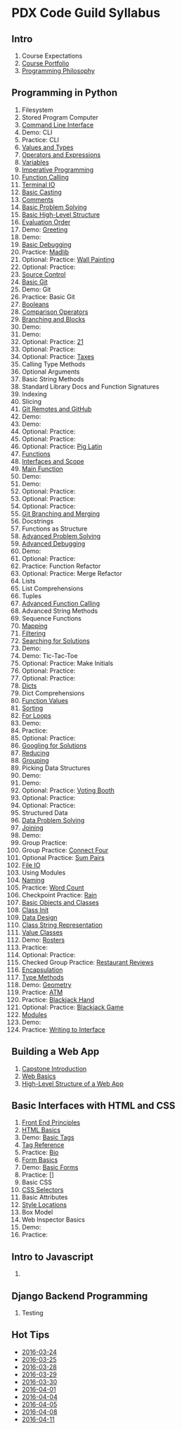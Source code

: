 # PDX Code Guild Syllabus
## Intro
1. Course Expectations
1. [Course Portfolio](courseportfolio.md)
1. [Programming Philosophy](philosophy.md)

## Programming in Python
1. Filesystem
1. Stored Program Computer
1. [Command Line Interface](cli.md)
1. Demo: CLI
1. Practice: CLI
1. [Values and Types](valuestypes.md)
1. [Operators and Expressions](operatorsexpressions.md)
1. [Variables](variables.md)
1. [Imperative Programming](imperative.md)
1. [Function Calling](functioncalling.md)
1. [Terminal IO](terminalio.md)
1. [Basic Casting](basiccasting.md)
1. [Comments](comments.md)
1. [Basic Problem Solving](basicproblemsolving.md)
1. [Basic High-Level Structure](basichighlevelstructure.md)
1. [Evaluation Order](evaluationorder.md)
1. Demo: [Greeting](demo-greeting.md)
1. Demo:
1. [Basic Debugging](basicdebugging.md)
1. Practice: [Madlib](practice-madlib.md)
1. Optional: Practice: [Wall Painting](practice-wallpainting.md)
1. Optional: Practice:
1. [Source Control](sourcecontrol.md)
1. [Basic Git](basicgit.md)
1. Demo: Git
1. Practice: Basic Git
1. [Booleans](booleans.md)
1. [Comparison Operators](comparison.md)
1. [Branching and Blocks](branchingandblocks.md)
1. Demo:
1. Demo:
1. Optional: Practice: [21](practice-21.md)
1. Optional: Practice:
1. Optional: Practice: [Taxes](practice-taxes.md)
1. Calling Type Methods
1. Optional Arguments
1. Basic String Methods
1. Standard Library Docs and Function Signatures
1. Indexing
1. Slicing
1. [Git Remotes and GitHub](remotegit.md)
1. Demo:
1. Demo:
1. Optional: Practice:
1. Optional: Practice:
1. Optional: Practice: [Pig Latin](practice-piglatin.md)
1. [Functions](functions.md)
1. [Interfaces and Scope](scope.md)
1. [Main Function](mainfunction.md)
1. Demo:
1. Demo:
1. Optional: Practice:
1. Optional: Practice:
1. Optional: Practice:
1. [Git Branching and Merging](gitbranching.md)
1. Docstrings
1. Functions as Structure
1. [Advanced Problem Solving](advproblemsolving.md)
1. [Advanced Debugging](advdebugging.md)
1. Demo:
1. Optional: Practice:
1. Practice: Function Refactor
1. Optional: Practice: Merge Refactor
1. Lists
1. List Comprehensions
1. Tuples
1. [Advanced Function Calling](advfunctioncalling.md)
1. Advanced String Methods
1. Sequence Functions
1. [Mapping](mapping.md)
1. [Filtering](filtering.md)
1. [Searching for Solutions](googling.md)
1. Demo:
1. Demo: Tic-Tac-Toe
1. Optional: Practice: Make Initials
1. Optional: Practice:
1. Optional: Practice:
1. [Dicts](dicts.md)
1. Dict Comprehensions
1. [Function Values](functionvalues.md)
1. [Sorting](sorting.md)
1. [For Loops](forloops.md)
1. Demo:
1. Practice:
1. Optional: Practice:
1. [Googling for Solutions](googling.md)
1. [Reducing](reducing.md)
1. [Grouping](grouping.md)
1. Picking Data Structures
1. Demo:
1. Demo:
1. Optional: Practice: [Voting Booth](practice-votingbooth.md)
1. Optional: Practice:
1. Optional: Practice:
1. Structured Data
1. [Data Problem Solving](highleveldataops.md)
1. [Joining](joining.md)
1. Demo:
1. Group Practice:
1. Group Practice: [Connect Four](practice-connectfour.md)
1. Optional Practice: [Sum Pairs](practice-sumpairs.md)
1. [File IO](fileio.md)
1. Using Modules
1. [Naming](naming.md)
1. Practice: [Word Count](practice-wordcount.md)
1. Checkpoint Practice: [Rain](practice-rain.md)
1. [Basic Objects and Classes](basicobjectsclasses.md)
1. [Class Init](classinit.md)
1. [Data Design](classdesign.md)
1. [Class String Representation](classstringrepr.md)
1. [Value Classes](valueclasses.md)
1. Demo: [Rosters](demo-rosters.md)
1. Practice:
1. Optional: Practice:
1. Checked Group Practice: [Restaurant Reviews](practice-reviews.md)
1. [Encapsulation](encapsulation.md)
1. [Type Methods](typemethods.md)
1. Demo: [Geometry](demo-geometry.md)
1. Practice: [ATM](practice-atm.md)
1. Practice: [Blackjack Hand](practice-blackjackhand.md)
1. Optional: Practice: [Blackjack Game](practice-blackjackgame.md)
1. [Modules](modules.md)
1. Demo:
1. Practice: [Writing to Interface](practice-interface.md)

## Building a Web App
1. [Capstone Introduction](capstoneintro.md)
1. [Web Basics](webbasics.md)
1. [High-Level Structure of a Web App](webappoverview.md)

## Basic Interfaces with HTML and CSS
1. [Front End Principles](frontend.md)
1. [HTML Basics](https://developer.mozilla.org/en-US/docs/Web/Guide/HTML/Introduction)
1. Demo: [Basic Tags](demo-basictags.md)
1. [Tag Reference](https://developer.mozilla.org/en-US/docs/Web/HTML/Element)
1. Practice: [Bio](practice-bio.md)
1. [Form Basics](https://developer.mozilla.org/en-US/docs/Web/Guide/HTML/Forms/My_first_HTML_form)
1. Demo: [Basic Forms](demo-basicform.md)
1. Practice: []
1. Basic CSS
1. [CSS Selectors](cssselectors.md)
1. Basic Attributes
1. [Style Locations](stylelocations.md)
1. Box Model
1. Web Inspector Basics
1. Demo:
1. Practice:

## Intro to Javascript
1.

## Django Backend Programming
1. Testing

## Hot Tips
* [2016-03-24](tips-2016-03-24.md)
* [2016-03-25](tips-2016-03-25.md)
* [2016-03-28](tips-2016-03-28.md)
* [2016-03-29](tips-2016-03-29.md)
* [2016-03-30](tips-2016-03-30.md)
* [2016-04-01](tips-2016-04-01.md)
* [2016-04-04](tips-2016-04-04.md)
* [2016-04-05](tips-2016-04-05.md)
* [2016-04-08](tips-2016-04-08.md)
* [2016-04-11](tips-2016-04-11.md)

